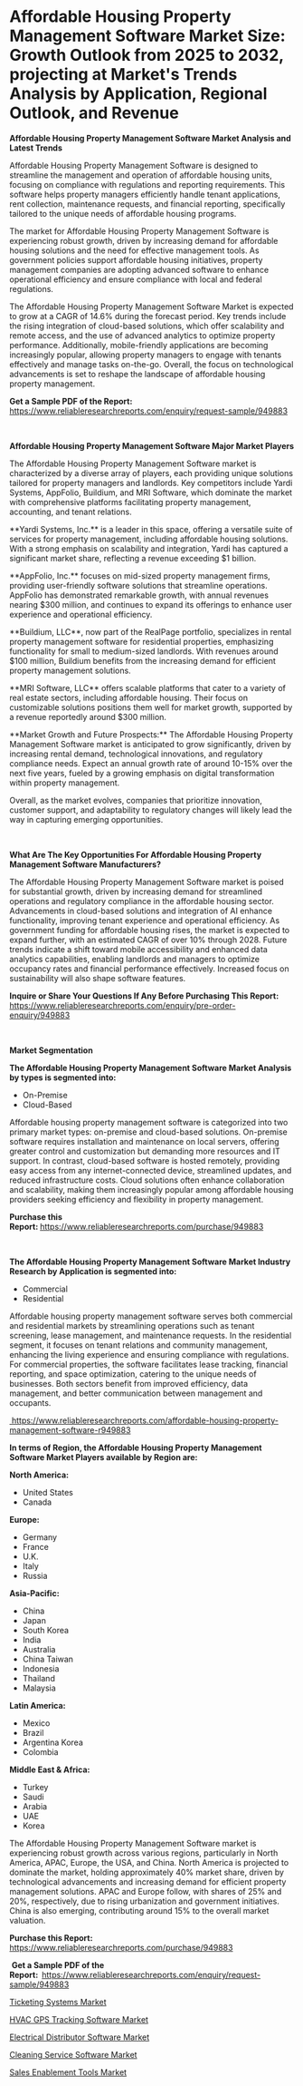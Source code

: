 <p><h1>Affordable Housing Property Management Software Market Size: Growth Outlook from 2025 to 2032, projecting at Market's Trends Analysis by Application, Regional Outlook, and Revenue</h1></p><p><strong>Affordable Housing Property Management Software Market Analysis and Latest Trends</strong></p>
<p><p>Affordable Housing Property Management Software is designed to streamline the management and operation of affordable housing units, focusing on compliance with regulations and reporting requirements. This software helps property managers efficiently handle tenant applications, rent collection, maintenance requests, and financial reporting, specifically tailored to the unique needs of affordable housing programs.</p><p>The market for Affordable Housing Property Management Software is experiencing robust growth, driven by increasing demand for affordable housing solutions and the need for effective management tools. As government policies support affordable housing initiatives, property management companies are adopting advanced software to enhance operational efficiency and ensure compliance with local and federal regulations.</p><p>The Affordable Housing Property Management Software Market is expected to grow at a CAGR of 14.6% during the forecast period. Key trends include the rising integration of cloud-based solutions, which offer scalability and remote access, and the use of advanced analytics to optimize property performance. Additionally, mobile-friendly applications are becoming increasingly popular, allowing property managers to engage with tenants effectively and manage tasks on-the-go. Overall, the focus on technological advancements is set to reshape the landscape of affordable housing property management.</p></p>
<p><strong>Get a Sample PDF of the Report:&nbsp;</strong> <a href="https://www.reliableresearchreports.com/enquiry/request-sample/949883?utm_campaign=83&utm_medium=2&utm_source=Github&utm_content=ia&utm_term=05032025&utm_id=affordable-housing-property-management-software">https://www.reliableresearchreports.com/enquiry/request-sample/949883</a></p>
<p>&nbsp;</p>
<p><strong>Affordable Housing Property Management Software Major Market Players</strong></p>
<p><p>The Affordable Housing Property Management Software market is characterized by a diverse array of players, each providing unique solutions tailored for property managers and landlords. Key competitors include Yardi Systems, AppFolio, Buildium, and MRI Software, which dominate the market with comprehensive platforms facilitating property management, accounting, and tenant relations.</p><p>**Yardi Systems, Inc.** is a leader in this space, offering a versatile suite of services for property management, including affordable housing solutions. With a strong emphasis on scalability and integration, Yardi has captured a significant market share, reflecting a revenue exceeding $1 billion.</p><p>**AppFolio, Inc.** focuses on mid-sized property management firms, providing user-friendly software solutions that streamline operations. AppFolio has demonstrated remarkable growth, with annual revenues nearing $300 million, and continues to expand its offerings to enhance user experience and operational efficiency.</p><p>**Buildium, LLC**, now part of the RealPage portfolio, specializes in rental property management software for residential properties, emphasizing functionality for small to medium-sized landlords. With revenues around $100 million, Buildium benefits from the increasing demand for efficient property management solutions.</p><p>**MRI Software, LLC** offers scalable platforms that cater to a variety of real estate sectors, including affordable housing. Their focus on customizable solutions positions them well for market growth, supported by a revenue reportedly around $300 million.</p><p>**Market Growth and Future Prospects:** The Affordable Housing Property Management Software market is anticipated to grow significantly, driven by increasing rental demand, technological innovations, and regulatory compliance needs. Expect an annual growth rate of around 10-15% over the next five years, fueled by a growing emphasis on digital transformation within property management.</p><p>Overall, as the market evolves, companies that prioritize innovation, customer support, and adaptability to regulatory changes will likely lead the way in capturing emerging opportunities.</p></p>
<p>&nbsp;</p>
<p><strong>What Are The Key Opportunities For Affordable Housing Property Management Software Manufacturers?</strong></p>
<p><p>The Affordable Housing Property Management Software market is poised for substantial growth, driven by increasing demand for streamlined operations and regulatory compliance in the affordable housing sector. Advancements in cloud-based solutions and integration of AI enhance functionality, improving tenant experience and operational efficiency. As government funding for affordable housing rises, the market is expected to expand further, with an estimated CAGR of over 10% through 2028. Future trends indicate a shift toward mobile accessibility and enhanced data analytics capabilities, enabling landlords and managers to optimize occupancy rates and financial performance effectively. Increased focus on sustainability will also shape software features.</p></p>
<p><strong>Inquire or Share Your Questions If Any Before Purchasing This Report:</strong> <a href="https://www.reliableresearchreports.com/enquiry/pre-order-enquiry/949883?utm_campaign=83&utm_medium=2&utm_source=Github&utm_content=ia&utm_term=05032025&utm_id=affordable-housing-property-management-software">https://www.reliableresearchreports.com/enquiry/pre-order-enquiry/949883</a></p>
<p>&nbsp;</p>
<p><strong>Market Segmentation</strong></p>
<p><strong>The Affordable Housing Property Management Software Market Analysis by types is segmented into:</strong></p>
<p><ul><li>On-Premise</li><li>Cloud-Based</li></ul></p>
<p><p>Affordable housing property management software is categorized into two primary market types: on-premise and cloud-based solutions. On-premise software requires installation and maintenance on local servers, offering greater control and customization but demanding more resources and IT support. In contrast, cloud-based software is hosted remotely, providing easy access from any internet-connected device, streamlined updates, and reduced infrastructure costs. Cloud solutions often enhance collaboration and scalability, making them increasingly popular among affordable housing providers seeking efficiency and flexibility in property management.</p></p>
<p><strong>Purchase this Report:&nbsp;</strong><a href="https://www.reliableresearchreports.com/purchase/949883?utm_campaign=83&utm_medium=2&utm_source=Github&utm_content=ia&utm_term=05032025&utm_id=affordable-housing-property-management-software">https://www.reliableresearchreports.com/purchase/949883</a></p>
<p>&nbsp;</p>
<p><strong>The Affordable Housing Property Management Software Market Industry Research by Application is segmented into:</strong></p>
<p><ul><li>Commercial</li><li>Residential</li></ul></p>
<p><p>Affordable housing property management software serves both commercial and residential markets by streamlining operations such as tenant screening, lease management, and maintenance requests. In the residential segment, it focuses on tenant relations and community management, enhancing the living experience and ensuring compliance with regulations. For commercial properties, the software facilitates lease tracking, financial reporting, and space optimization, catering to the unique needs of businesses. Both sectors benefit from improved efficiency, data management, and better communication between management and occupants.</p></p>
<p><a href="https://www.reliableresearchreports.com/affordable-housing-property-management-software-r949883?utm_campaign=83&utm_medium=2&utm_source=Github&utm_content=ia&utm_term=05032025&utm_id=affordable-housing-property-management-software">&nbsp;https://www.reliableresearchreports.com/affordable-housing-property-management-software-r949883</a></p>
<p><strong>In terms of Region, the Affordable Housing Property Management Software Market Players available by Region are:</strong></p>
<p>
    <p> <strong> North America: </strong>
        <ul>
            <li>United States</li>
            <li>Canada</li>
        </ul>
        </p> 
    <p> <strong> Europe: </strong>
        <ul>
            <li>Germany</li>
            <li>France</li>
            <li>U.K.</li>
            <li>Italy</li>
            <li>Russia</li>
        </ul>
        </p> 
    <p> <strong> Asia-Pacific: </strong>
        <ul>
            <li>China</li>
            <li>Japan</li>
            <li>South Korea</li>
            <li>India</li>
            <li>Australia</li>
            <li>China Taiwan</li>
            <li>Indonesia</li>
            <li>Thailand</li>
            <li>Malaysia</li>
        </ul>
        </p> 
    <p> <strong> Latin America: </strong>
        <ul>
            <li>Mexico</li>
            <li>Brazil</li>
            <li>Argentina Korea</li>
            <li>Colombia</li>
        </ul>
        </p> 
    <p> <strong> Middle East & Africa: </strong>
        <ul>
            <li>Turkey</li>
            <li>Saudi</li>
            <li>Arabia</li>
            <li>UAE</li>
            <li>Korea</li>
        </ul>
    </p>
    </p>
<p><p>The Affordable Housing Property Management Software market is experiencing robust growth across various regions, particularly in North America, APAC, Europe, the USA, and China. North America is projected to dominate the market, holding approximately 40% market share, driven by technological advancements and increasing demand for efficient property management solutions. APAC and Europe follow, with shares of 25% and 20%, respectively, due to rising urbanization and government initiatives. China is also emerging, contributing around 15% to the overall market valuation.</p></p>
<p><strong>Purchase this Report: </strong><a href="https://www.reliableresearchreports.com/purchase/949883?utm_campaign=83&utm_medium=2&utm_source=Github&utm_content=ia&utm_term=05032025&utm_id=affordable-housing-property-management-software">https://www.reliableresearchreports.com/purchase/949883</a></p>
<p>&nbsp;<strong>Get a Sample PDF of the Report:&nbsp;&nbsp;</strong><a href="https://www.reliableresearchreports.com/enquiry/request-sample/949883?utm_campaign=83&utm_medium=2&utm_source=Github&utm_content=ia&utm_term=05032025&utm_id=affordable-housing-property-management-software">https://www.reliableresearchreports.com/enquiry/request-sample/949883</a></p>
<p><strong></strong></p>
<p><p><a href="https://github.com/mateyappiazo/Market-Research-Report-List-1/blob/main/ticketing-systems-market.md?utm_campaign=83&utm_medium=2&utm_source=Github&utm_content=ia&utm_term=05032025&utm_id=affordable-housing-property-management-software">Ticketing Systems Market</a></p><p><a href="https://github.com/pomasifilo/Market-Research-Report-List-1/blob/main/hvac-gps-tracking-software-market.md?utm_campaign=83&utm_medium=2&utm_source=Github&utm_content=ia&utm_term=05032025&utm_id=affordable-housing-property-management-software">HVAC GPS Tracking Software Market</a></p><p><a href="https://github.com/shefikagbons/Market-Research-Report-List-1/blob/main/electrical-distributor-software-market.md?utm_campaign=83&utm_medium=2&utm_source=Github&utm_content=ia&utm_term=05032025&utm_id=affordable-housing-property-management-software">Electrical Distributor Software Market</a></p><p><a href="https://github.com/nontoengolo/Market-Research-Report-List-1/blob/main/cleaning-service-software-market.md?utm_campaign=83&utm_medium=2&utm_source=Github&utm_content=ia&utm_term=05032025&utm_id=affordable-housing-property-management-software">Cleaning Service Software Market</a></p><p><a href="https://github.com/signallaikun/Market-Research-Report-List-1/blob/main/sales-enablement-tools-market.md?utm_campaign=83&utm_medium=2&utm_source=Github&utm_content=ia&utm_term=05032025&utm_id=affordable-housing-property-management-software">Sales Enablement Tools Market</a></p></p>